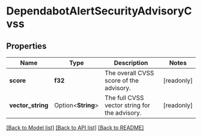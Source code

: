 # DependabotAlertSecurityAdvisoryCvss

## Properties

Name | Type | Description | Notes
------------ | ------------- | ------------- | -------------
**score** | **f32** | The overall CVSS score of the advisory. | [readonly]
**vector_string** | Option<**String**> | The full CVSS vector string for the advisory. | [readonly]

[[Back to Model list]](../README.md#documentation-for-models) [[Back to API list]](../README.md#documentation-for-api-endpoints) [[Back to README]](../README.md)


